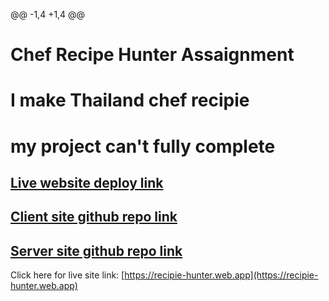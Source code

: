 @@ -1,4 +1,4 @@
# Chef Recipe Hunter Assaignment
# I make Thailand chef recipie
# my project can't fully complete

## [Live website deploy link](https://recipie-hunter.web.app)
## [Client site github repo link](https://github.comprogramming-hero-web-course-4/b7a10-chef-recipe-hunter-client-side-ovi-khan)
## [Server site github repo link](https://github.comprogramming-hero-web-course-4/b7a10-chef-recipe-hunter-server-side-ovi-khan)
Click here for live site link: [https://recipie-hunter.web.app](https://recipie-hunter.web.app)
